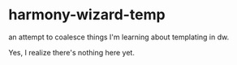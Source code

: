 # harmony-wizard-temp
an attempt to coalesce things I'm learning about templating in dw.

Yes, I realize there's nothing here yet.
